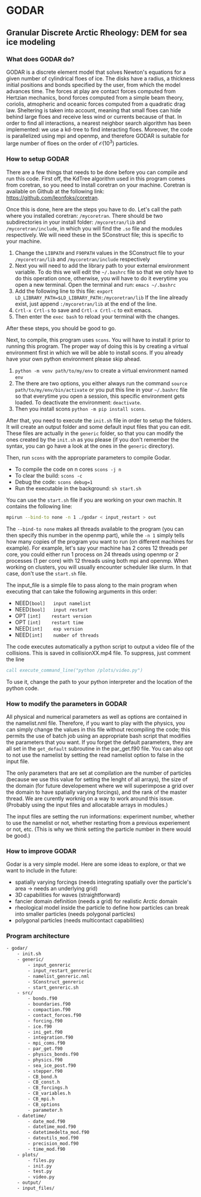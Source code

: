 # GODAR
## Granular Discrete Arctic Rheology: DEM for sea ice modeling

### What does GODAR do?

GODAR is a discrete element model that solves Newton's equations for a given number of cylindrical floes of ice. The disks have a radius, a thickness initial positions and bonds specified by the user, from which the model advances time. The forces at play are contact forces computed from Hertzian mechanics, bond forces computed from a simple beam theory, coriolis, atmopheric and oceanic forces computed from a quadratic drag law. Sheltering is taken into account, meaning that small floes can hide behind large floes and receive less wind or currents because of that. In order to find all interactions, a nearest neighbor search algorithm has been implemented: we use a kd-tree to find interacting floes. Moreover, the code is parallelized using mpi and openmp, and therefore GODAR is suitable for large number of floes on the order of $\mathcal{O}(10^3)$ particles.

### How to setup GODAR

There are a few things that needs to be done before you can compile and run this code. First off, the KdTree algorithm used in this program comes from coretran, so you need to install coretran on your machine. Coretran is available on Github at the following link: https://github.com/leonfoks/coretran. 

Once this is done, here are the steps you have to do. Let's call the path where you installed coretran: `/mycoretran`. There should be two subdirectories in your install folder: `/mycoretran/lib` and `/mycoretran/include`, in which you will find the `.so` file and the modules respectively.
We will need these in the SConstruct file; this is specific to your machine.

1. Change the `LIBPATH` and `F90PATH` values in the SConstruct file to your `/mycoretran/lib` and `/mycoretran/include` respectively
2. Next you will need to add the library path to your external environment variable. To do this we will edit the `~/.bashrc` file so that we only have to do this operation once, otherwise, you will have to do it everytime you open a new terminal. Open the terminal and run: `emacs ~/.bashrc`
3. Add the following line to this file: `export LD_LIBRARY_PATH=$LD_LIBRARY_PATH:/mycoretran/lib` If the line already exist, just append `:/mycoretran/lib` at the end of the line.
4. `Crtl-x Crtl-s` to save and `Crtl-x Crtl-c` to exit emacs.
5. Then enter the `exec bash` to reload your terminal with the changes.

After these steps, you should be good to go. 

Next, to compile, this program uses `scons`. You will have to install it prior to running this program. The proper way of doing this is by creating a virtual environment first in which we will be able to install scons. If you already have your own python environment please skip ahead.

1. `python -m venv path/to/my/env` to create a virtual environment named `env`
2. The there are two options, you either always run the command `source path/to/my/env/bin/activate` or you put this line in your `~/.bashrc` file so that everytime you open a session, this specific environment gets loaded. To deactivate the environment: `deactivate`.
3. Then you install scons `python -m pip install scons`. 

After that, you need to execute the `init.sh` file in order to setup the folders. It will create an output folder and some default input files that you can edit. These files are actually in the `generic` folder, so that you can modify the ones created by the `init.sh` as you please (if you don't remember the syntax, you can go have a look at the ones in the `generic` directory).

Then, run `scons` with the appropriate parameters to compile Godar.

- To compile the code on n cores `scons -j n` 
- To clear the build: `scons -c`
- Debug the code: `scons debug=1`
- Run the executable in the background: `sh start.sh`

You can use the `start.sh` file if you are working on your own machin. It contains the following line:

```bash
mpirun --bind-to none -n 1 ./godar < input_restart > out
```

The `--bind-to none` makes all threads available to the program (you can then specify this number in the openmp part), while the `-n 1` simply tells how many copies of the program you want to run (on different machines for example). For example, let's say your machine has 2 cores 12 threads per core, you could either run 1 process on 24 threads using openmp or 2 processes (1 per core) with 12 threads using both mpi and openmp.
When working on clusters, you will usually encounter scheduler like slurm. In that case, don't use the `start.sh` file.

The input_file is a simple file to pass along to the main program when executing that can take the following arguments in this order: 
- NEED`[bool]   input namelist`
- NEED`[bool]   input restart`
- OPT `[int]    restart version`
- OPT `[int]    restart time`
- NEED`[int]    exp version`
- NEED`[int]    number of threads`

The code executes automatically a python script to output a video file of the collisions. This is saved in collisionXX.mp4 file. To suppress, just comment the line 

```fortran
call execute_command_line("python /plots/video.py")
```

To use it, change the path to your python interpreter and the location of the python code.

### How to modify the parameters in GODAR

All physical and numerical parameters as well as options are contained in the namelist.nml file. Therefore, if you want to play with the physics, you can simply change the values in this file without recompiling the code; this permits the use of batch job using an appropriate bash script that modifies the parameters that you want. If you forget the default parameters, they are all set in the `get_default` subroutine in the par_get.f90 file. You can also opt to not use the namelist by setting the read namelist option to false in the input file. 

The only parameters that are set at compilation are the number of particles (because we use this value for setting the lenght of all arrays), the size of the domain (for future developement where we will superimpose a grid over the domain to have spatially varying forcings), and the rank of the master thread. We are curently worknig on a way to work around this issue. (Probably using the input files and allocatable arrays in modules.)

The input files are setting the run informations: experiment number, whether to use the namelist or not, whether restarting from a previous experiement or not, etc. (This is why we think setting the particle number in there would be good.)

### How to improve GODAR

Godar is a very simple model. Here are some ideas to explore, or that we want to include in the future:

- spatially varying forcings (needs integrating spatially over the particle's area -> needs an underlying grid)
- 3D capabilities for waves (straightforward)
- fancier domain definition (needs a grid) for realistic Arctic domain
- rheological model inside the particle to define how particles can break into smaller particles (needs polygonal particles)
- polygonal particles (needs multicontact capabilities)

### Program architecture

```bash
- godar/
    - init.sh
    - generic/
        - input_genreric
        - input_restart_genreric
        - namelist_genreric.nml
        - SConstruct_genreric
        - start_genreric.sh
    - src/
        - bonds.f90
        - boundaries.f90
        - compaction.f90
        - contact_forces.f90
        - forcing.f90
        - ice.f90
        - ini_get.f90
        - integration.f90
        - mpi_coms.f90
        - par_get.f90
        - physics_bonds.f90
        - physics.f90
        - sea_ice_post.f90
        - stepper.f90
        - CB_bond.h
        - CB_const.h
        - CB_forcings.h
        - CB_variables.h
        - CB_mpi.h
        - CB_options
        - parameter.h
    - datetime/
        - date_mod.f90
        - datetime_mod.f90
        - datetimedelta_mod.f90
        - dateutils_mod.f90
        - precision_mod.f90
        - time_mod.f90
    - plots/
        - files.py
        - init.py
        - test.py
        - video.py
    - output/
    - input_files/
```